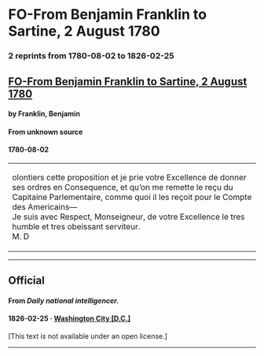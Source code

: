
# FO-From Benjamin Franklin to Sartine, 2 August 1780

### 2 reprints from 1780-08-02 to 1826-02-25

## [FO-From Benjamin Franklin to Sartine, 2 August 1780](https://founders.archives.gov/documents/Franklin/01-33-02-0111)

#### by Franklin, Benjamin

#### From unknown source

#### 1780-08-02

<table style="width: 100%;"><tr><td style="width: 50%">

olontiers cette proposition et je prie votre Excellence de donner ses ordres en Consequence, et qu’on me remette le reçu du Capitaine Parlementaire, comme quoi il les reçoit pour le Compte des Americains—  
Je suis avec Respect, Monseigneur, de votre Excellence le tres humble et tres obeissant serviteur.  
M. D
</td></tr></table>

---

## Official

#### From _Daily national intelligencer._

#### 1826-02-25 &middot; [Washington City [D.C.]](http://dbpedia.org/resource/Washington%2C_D.C.)

[This text is not available under an open license.]

---

